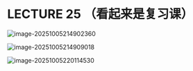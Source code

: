# LECTURE 25 （看起来是复习课）

![image-20251005214902360](C:\Users\ZHAOKAI\AppData\Roaming\Typora\typora-user-images\image-20251005214902360.png)

![image-20251005214909018](C:\Users\ZHAOKAI\AppData\Roaming\Typora\typora-user-images\image-20251005214909018.png)

![image-20251005220114530](C:\Users\ZHAOKAI\AppData\Roaming\Typora\typora-user-images\image-20251005220114530.png)
